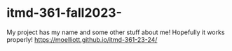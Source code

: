 # itmd-361-fall2023-
 My project has my name and some other stuff about me!
 Hopefully it works properly!
https://moelliott.github.io/itmd-361-23-24/
